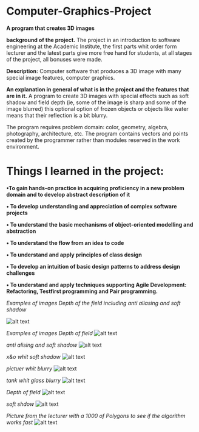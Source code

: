 # Computer-Graphics-Project
**A program that creates 3D images**

**background of the project.**
The project in an introduction to software engineering at the Academic Institute, the first parts 
whit order form lecturer and the latest parts give more free hand for students, 
at all stages of the project, all bonuses were made.

**Description:**
Computer software that produces a 3D image with many special image features, computer graphics.

**An explanation in general of what is in the project and the features that are in it.**
A program to create 3D images with special effects such as soft shadow and field depth
(ie, some of the image is sharp and some of the image blurred) 
this optional option of frozen objects or objects like water means that their reflection is a bit blurry.


The program requires problem domain: color, geometry, algebra, photography, architecture, etc.
The program contains vectors and points created by the programmer rather than modules reserved in the work environment.


# Things I learned in the project:
**•To gain hands-on practice in acquiring proficiency in a new problem domain and to develop 
abstract description of it**

**• To develop understanding and appreciation of complex software projects**

**• To understand the basic mechanisms of object-oriented modelling and abstraction**

**• To understand the flow from an idea to code**

**• To understand and apply principles of class design**

**• To develop an intuition of basic design patterns to address design challenges**

**• To understand and apply techniques supporting Agile Development: Refactoring, Testfirst 
programming and Pair programming.**




 *Examples of images  Depth of the field including anti aliasing and  soft shadow*

![alt text](https://github.com/yosfhaim0/Computer-Graphics-Project/blob/master/Targil1InMiniSoftwareEngineeringProject/images/MP2%20cliyndersAndSpheres%20OnlyBlack%20softshd%26dof.png?raw=true)

 *Examples of images  Depth of field*
![alt text](https://github.com/yosfhaim0/Computer-Graphics-Project/blob/master/Targil1InMiniSoftwareEngineeringProject/images/MP2%2031%20sphere%20and%20pearl%20antiAliasing%26dof.png?raw=true)

*anti alising and soft shadow*
![alt text](https://github.com/yosfhaim0/Computer-Graphics-Project/blob/master/Targil1InMiniSoftwareEngineeringProject/images/MP2%20cliyndersAndSpheres%20antiAliasing.png?raw=true)

*x&o whit soft shadow*
![alt text](https://github.com/yosfhaim0/Computer-Graphics-Project/blob/master/Targil1InMiniSoftwareEngineeringProject/images/MP2%20picturForZoomBackground%20softshad.png?raw=true)

*pictuer whit blurry*
![alt text](https://github.com/yosfhaim0/Computer-Graphics-Project/blob/master/Targil1InMiniSoftwareEngineeringProject/images/MP2%20spheras.png?raw=true)

*tank whit glass blurry*
![alt text](https://github.com/yosfhaim0/Computer-Graphics-Project/blob/master/Targil1InMiniSoftwareEngineeringProject/images/Syria%20tank%20position%20whit%20blurry.png?raw=true)

*Depth of field*
![alt text](https://github.com/yosfhaim0/Computer-Graphics-Project/blob/master/Targil1InMiniSoftwareEngineeringProject/images/Depth%20Of%20Field.png?raw=true)

*soft shdow*
![alt text](https://github.com/yosfhaim0/Computer-Graphics-Project/blob/master/Targil1InMiniSoftwareEngineeringProject/images/Soft%20Shadow%20Test.png?raw=true)

*Picture from the lecturer with a 1000 of Polygons to see if the algorithm works fast*
![alt text](https://github.com/yosfhaim0/Computer-Graphics-Project/blob/master/Targil1InMiniSoftwareEngineeringProject/images/teapot.png?raw=true)
